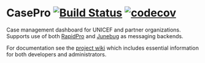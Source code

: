 # CasePro [![Build Status](https://github.com/rapidpro/casepro/workflows/CI/badge.svg)](https://github.com/rapidpro/casepro/actions?query=workflow%3ACI) [![codecov](https://codecov.io/gh/rapidpro/casepro/branch/master/graph/badge.svg)](https://codecov.io/gh/rapidpro/casepro)

Case management dashboard for UNICEF and partner organizations. Supports use of both [RapidPro](http://rapidpro.io) and [Junebug](https://github.com/praekelt/junebug) as messaging backends.

For documentation see the [project wiki](https://github.com/rapidpro/casepro/wiki) which includes essential 
information for both developers and administrators.
